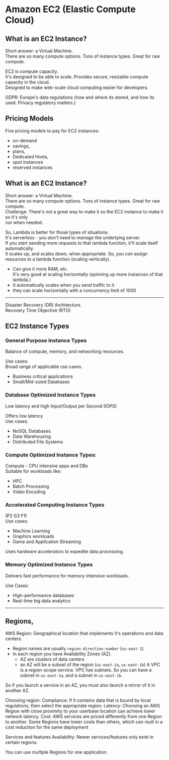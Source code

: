 
# Amazon EC2 (Elastic Compute Cloud)

## What is an EC2 Instance?  
Short answer: a Virtual Machine.  
There are so many compute options. Tons of instance types. Great for raw compute.  


EC2 is compute capacity.  
It's designed to be able to scale. 
Provides secure, resizable compute capacity in the cloud.  
Designed to make web-scale cloud computing easier for developers.  

GDPR: Europe's data regulations (how and where its stored, and how its used. Privacy regulatory matters.)  


## Pricing Models  

Five pricing models to pay for EC2 instances:  
* on-demand  
* savings,
* plans,
* Dedicated Hosts,
* spot instances  
* reserved instances  




## What is an EC2 Instance?  
Short answer: a Virtual Machine.  
There are so many compute options. Tons of instance types. Great for raw compute.  
Challenge: There's not a great way to make it so the EC2 instance to make it so it's only  
run when needed.  

So, Lambda is better for those types of situations.  
It's serverless - you don't need to *manage* the underlying server.  
If you start sending more requests to that lambda function, it'll scale itself automatically.  
It scales up, and scales down, when appropriate. 
So, you *can* assign resources to a lambda function (scaling vertically).  
* Can give it more RAM, etc.  
It's very good at scaling horizontally (spinning up more instances of that lambda.)  
* It automatically scales when you send traffic to it.  
* they can scale horizontally with a concurrency limit of 1000  



---  

Disaster Recovery (DR) Architecture.  
Recovery Time Objective (RTO)  


## EC2 Instance Types  

### General Purpose Instance Types  
Balance of compute, memory, and networking resources.  

Use cases:  
Broad range of applicable use cases.  
* Business critical applications  
* Small/Mid-sized Databases  

### Database Optimized Instance Types  
Low latency and high Input/Output per Second (IOPS)  

Offers low latency  
Use cases:  
* NoSQL Databases  
* Data Warehousing  
* Distributed File Systems  


### Compute Optimized Instance Types:  
Compute - CPU intensive apps and DBs  
Suitable for workloads like:  
* HPC  
* Batch Processing  
* Video Encoding  

### Accelerated Computing Instance Types  
(P2 G3 F1)  
Use cases:  
* Machine Learning  
* Graphics workloads  
* Game and Application Streaming  

Uses hardware accelerators to expedite data processing.  



### Memory Optimized Instance Types  
Delivers fast performance for memory-intensive workloads.  

Use Cases:  
* High-performance databases  
* Real-time big data analytics  


---

## Regions, 
AWS Region: Geographical location that implements it's operations and data centers.
- Region names are usually `region-direction-number` (`us-east-1`)
- In each region you have Availability Zones (AZ).
    - AZ are clusters of data centers
    - an AZ will be a subset of the region (`us-east-1a`, `us-east-1b`)
A VPC is a region-scope service.
VPC has subnets. So you can have a subnet in `us-east-1a`, and a subnet in `us-east-1b`.  

So if you launch a service in an AZ, you must also launch a mirror of it in another AZ.



Choosing region:
Compliance: If it contains data that is bound by local regulations, then select the appropriate
region.
Latency: Choosing an AWS Region with close proximity to your userbase location can achieve lower
network latency.
Cost: AWS services are priced differently from one Region to another. Some Regions have lower
costs than others, which can reult in a cost reduction for the same deployment

Services and features Availability: Newer services/features only exist in certain regions.

You can use multiple Regions for one application.


